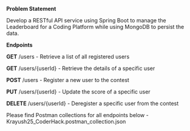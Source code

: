 **Problem Statement**

Develop a RESTful API service using Spring Boot to manage the Leaderboard for a Coding Platform while using MongoDB to persist the data.


**Endpoints**

**GET** /users - Retrieve a list of all registered users

**GET** /users/{userId} - Retrieve the details of a specific user

**POST** /users - Register a new user to the contest

**PUT** /users/{userId} - Update the score of a specific user

**DELETE** /users/{userId} - Deregister a specific user from the contest


Please find Postman collections for all endpoints below -
Krayush25_CoderHack.postman_collection.json
